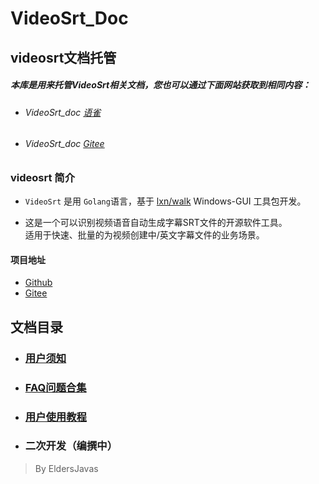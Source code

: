 # VideoSrt_Doc
## videosrt文档托管
##### 本库是用来托管VideoSrt相关文档，您也可以通过下面网站获取到相同内容：
- ###### VideoSrt_doc [语雀](https://www.yuque.com/viggo-t7cdi/videosrt)
- ###### VideoSrt_doc [Gitee](https://gitee.com/EldersJavas_admin/videosrt_doc)

### videosrt 简介
- `VideoSrt` 是用 `Golang`语言，基于 [lxn/walk](https://github.com/lxn/walk) Windows-GUI 工具包开发。

- 这是一个可以识别视频语音自动生成字幕SRT文件的开源软件工具。<br />适用于快速、批量的为视频创建中/英文字幕文件的业务场景。
#### 项目地址
- [Github](https://github.com/wxbool/video-srt-windows)
- [Gitee](https://gitee.com/641453620/video-srt-windows)

## 文档目录
- ### [用户须知](https://github.com/EldersJavas/videosrt_doc/tree/master/notice)
- ### [FAQ问题合集](https://github.com/EldersJavas/videosrt_doc/tree/master/faq)
- ### [用户使用教程](https://github.com/EldersJavas/videosrt_doc/tree/master/Tutorial)
- ### 二次开发（编撰中）
> By EldersJavas
